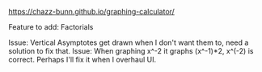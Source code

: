 https://chazz-bunn.github.io/graphing-calculator/

Feature to add: Factorials

Issue: Vertical Asymptotes get drawn when I don't want them to, need a solution to fix that.
Issue: When graphing x^-2 it graphs (x^-1)*2, x^(-2) is correct. Perhaps I'll fix it when I overhaul UI.